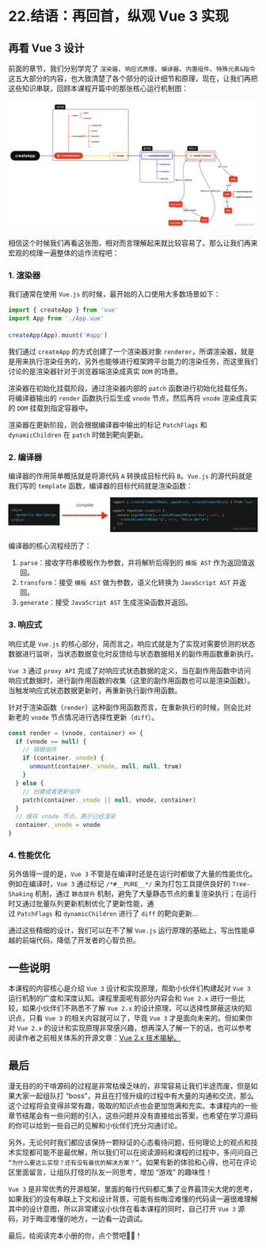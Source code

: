 # 22.结语：再回首，纵观 Vue 3 实现

## 再看 Vue 3 设计
前面的章节，我们分别学完了 `渲染器`、`响应式原理`、`编译器`、`内置组件`、`特殊元素&指令` 这五大部分的内容，也大致清楚了各个部分的设计细节和原理，现在，让我们再把这些知识串联，回顾本课程开篇中的那张核心运行机制图：

![image.png](./images/4b410850bd4d4e2198e62e4c38bf8b92~tplv-k3u1fbpfcp-watermark.image.png)

相信这个时候我们再看这张图，相对而言理解起来就比较容易了。那么让我们再来宏观的梳理一遍整体的运作流程吧：
### 1. 渲染器
我们通常在使用 `Vue.js` 的时候，最开始的入口使用大多数场景如下：

```js
import { createApp } from 'vue'
import App from './App.vue'

createApp(App).mount('#app')
```
我们通过 `createApp` 的方式创建了一个渲染器对象 `renderer`，所谓渲染器，就是是用来执行渲染任务的，另外也能够进行框架跨平台能力的渲染任务，而这里我们讨论的是渲染器针对于浏览器端渲染成真实 `DOM` 的场景。

渲染器在初始化挂载阶段，通过渲染器内部的 `patch` 函数进行初始化挂载任务。将编译器输出的 `render` 函数执行后生成 `vnode` 节点，然后再将 `vnode` 渲染成真实的 `DOM` 挂载到指定容器中。

渲染器在更新阶段，则会根据编译器中输出的标记 `PatchFlags` 和 `dynamicChildren` 在 `patch` 时做到靶向更新。

### 2. 编译器
编译器的作用简单概括就是将源代码 `A` 转换成目标代码 `B`。`Vue.js` 的源代码就是我们写的 `template` 函数，编译器的目标代码就是渲染函数：

![](./images/4f117f1e4ba14881b011a6d16bcacc72~tplv-k3u1fbpfcp-zoom-in-crop-mark:3024:0:0:0.awebp.png)

编译器的核心流程经历了：

1.  `parse`：接收字符串模板作为参数，并将解析后得到的 `模版 AST` 作为返回值返回。
2.  `transform`：接受 `模板 AST` 做为参数，语义化转换为 `JavaScript AST` 并返回。
3.  `generate`：接受 `JavaScript AST` 生成渲染函数并返回。

### 3. 响应式
响应式是 `Vue.js` 的核心部分，简而言之，响应式就是为了实现对需要侦测的状态数据进行监听，当状态数据变化时反馈给与状态数据相关的副作用函数重新执行。

`Vue 3` 通过 `proxy API` 完成了对响应式状态数据的定义，当在副作用函数中访问响应式数据时，进行副作用函数的收集（这里的副作用函数也可以是渲染函数）。当触发响应式状态数据更新时，再重新执行副作用函数。

针对于渲染函数（`render`）这种副作用函数而言，在重新执行的时候，则会比对新老的 `vnode` 节点情况进行选择性更新（`diff`）。

```js
const render = (vnode, container) => {
  if (vnode == null) {
    // 销毁组件
    if (container._vnode) {
      unmount(container._vnode, null, null, true)
    }
  } else {
    // 创建或者更新组件
    patch(container._vnode || null, vnode, container)
  }
  // 缓存 vnode 节点，表示已经渲染
  container._vnode = vnode
}
```

### 4. 性能优化
另外值得一提的是，`Vue 3` 不管是在编译时还是在运行时都做了大量的性能优化。例如在编译时，`Vue 3` 通过标记 `/*#__PURE__*/` 来为打包工具提供良好的 `Tree-Shaking` 机制，通过 `静态提升` 机制，避免了大量静态节点的重复渲染执行；在运行时又通过批量队列更新机制优化了更新性能，通过 `PatchFlags` 和 `dynamicChildren` 进行了 `diff` 的靶向更新...

通过这些精细的设计，我们可以在不了解 `Vue.js` 运行原理的基础上，写出性能卓越的前端代码，降低了开发者的心智负担。

## 一些说明
本课程的内容核心是介绍 `Vue 3` 设计和实现原理，帮助小伙伴们构建起对 `Vue 3` 运行机制的广度和深度认知。课程里面呢有部分内容会和 `Vue 2.x` 进行一些比较，如果小伙伴们不熟悉不了解 `Vue 2.x` 的设计原理，可以选择性屏蔽这块的知识点，只看 `Vue 3` 的相关内容就可以了，毕竟 `Vue 3` 才是面向未来的。但如果你对 `Vue 2.x` 的设计和实现原理非常感兴趣，想再深入了解一下的话，也可以参考阅读作者之前相关体系的开源文章：[Vue 2.x 技术揭秘。](https://github.com/muwoo/blogs)

## 最后
漫无目的的干啃源码的过程是非常枯燥乏味的，非常容易让我们半途而废，但是如果大家一起组队打 “boss”，并且在打怪升级的过程中有大量的沟通和交流，那么这个过程将会变得非常有趣，吸取的知识点也会更加饱满和充实。本课程内的一些章节结尾会有一些问题的引入，这些问题并没有直接给出答案，也希望在学习源码的你可以给到一些自己的见解和小伙伴们充分沟通讨论。

另外，无论何时我们都应该保持一颗辩证的心态看待问题，任何理论上的观点和技术实现都可能不是最优解，所以我们可以在阅读源码和课程的过程中，多问问自己 `“为什么要这么实现？还有没有最优的解决方案？”`。如果有新的体验和心得，也可在评论区里面留言，让组队打怪的队友一同思考，增加 “游戏” 的趣味性！

`Vue 3` 是非常优秀的开源框架，里面的每行代码都汇集了业界最顶尖大佬的思考，如果我们的没有串联上下文和设计背景，可能有些晦涩难懂的代码读一遍很难理解其中的设计意图，所以非常建议小伙伴在看本课程的同时，自己打开 `Vue 3` 源码，对于晦涩难懂的地方，一边看一边调试。

最后，给阅读完本小册的你，点个赞吧👍🏻！









